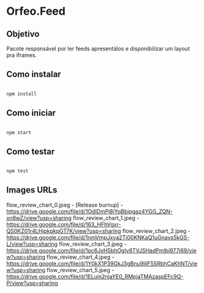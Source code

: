 # Orfeo.Feed

## Objetivo

Pacote responsável por ler feeds apresentálos e disponibilizar um layout pra iframes.

## Como instalar

```cmd

npm install

```

## Como iniciar


```cmd

npm start

```

## Como testar


```cmd

npm test

```
## Images URLs

flow_review_chart_0.jpeg - [Release burnup] - https://drive.google.com/file/d/1OdlDmPj8jYqBbipgaz4YGG_ZQN-xn8wZ/view?usp=sharing
flow_review_chart_1.jpeg - https://drive.google.com/file/d/163_HFhVgxr-QS0KZ01r4LHjpkpkpGT7K/view?usp=sharing
flow_review_chart_2.jpeg - https://drive.google.com/file/d/1nmVmpJxva2Ti00KNKaQ1uGnavs5kGS-L/view?usp=sharing
flow_review_chart_3.jpeg - https://drive.google.com/file/d/1pc6JvH5bhOgIv8TVJSHadPmlbj977i69/view?usp=sharing
flow_review_chart_4.jpeg - https://drive.google.com/file/d/1Y0kX1P39GkJ3gBnu9ljlF5SRbhCaKhNT/view?usp=sharing
flow_review_chart_5.jpeg - https://drive.google.com/file/d/1ELuin2njaYE0_RMpjaTMAzaspEFc9Q-P/view?usp=sharing
